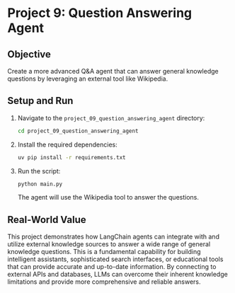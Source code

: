 # Project 9: Question Answering Agent

## Objective
Create a more advanced Q&A agent that can answer general knowledge questions by leveraging an external tool like Wikipedia.

## Setup and Run
1.  Navigate to the `project_09_question_answering_agent` directory:
    ```bash
    cd project_09_question_answering_agent
    ```
2.  Install the required dependencies:
    ```bash
    uv pip install -r requirements.txt
    ```
3.  Run the script:
    ```bash
    python main.py
    ```
    The agent will use the Wikipedia tool to answer the questions.

## Real-World Value
This project demonstrates how LangChain agents can integrate with and utilize external knowledge sources to answer a wide range of general knowledge questions. This is a fundamental capability for building intelligent assistants, sophisticated search interfaces, or educational tools that can provide accurate and up-to-date information. By connecting to external APIs and databases, LLMs can overcome their inherent knowledge limitations and provide more comprehensive and reliable answers.
